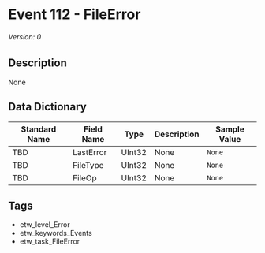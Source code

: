 # Event 112 - FileError
###### Version: 0

## Description
None

## Data Dictionary
|Standard Name|Field Name|Type|Description|Sample Value|
|---|---|---|---|---|
|TBD|LastError|UInt32|None|`None`|
|TBD|FileType|UInt32|None|`None`|
|TBD|FileOp|UInt32|None|`None`|

## Tags
* etw_level_Error
* etw_keywords_Events
* etw_task_FileError